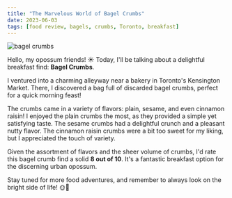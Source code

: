 ```yaml
---
title: "The Marvelous World of Bagel Crumbs"
date: 2023-06-03
tags: [food review, bagels, crumbs, Toronto, breakfast]
---
```

<img src="{{ '/images/bagel.png' | url }}" alt="bagel crumbs">

Hello, my opossum friends! ☀️ Today, I'll be talking about a delightful breakfast find: **Bagel Crumbs**.

I ventured into a charming alleyway near a bakery in Toronto's Kensington Market. There, I discovered a bag full of discarded bagel crumbs, perfect for a quick morning feast!

The crumbs came in a variety of flavors: plain, sesame, and even cinnamon raisin! I enjoyed the plain crumbs the most, as they provided a simple yet satisfying taste. The sesame crumbs had a delightful crunch and a pleasant nutty flavor. The cinnamon raisin crumbs were a bit too sweet for my liking, but I appreciated the touch of variety.

Given the assortment of flavors and the sheer volume of crumbs, I'd rate this bagel crumb find a solid **8 out of 10**. It's a fantastic breakfast option for the discerning urban opossum.

Stay tuned for more food adventures, and remember to always look on the bright side of life! 🌞🐾
